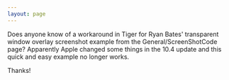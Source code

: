 ```yaml
---
layout: page
---
```


Does anyone know of a workaround in Tiger for Ryan Bates' transparent window overlay screenshot example from the General/ScreenShotCode page?  Apparently Apple changed some things in the 10.4 update and this quick and easy example no longer works.

Thanks!